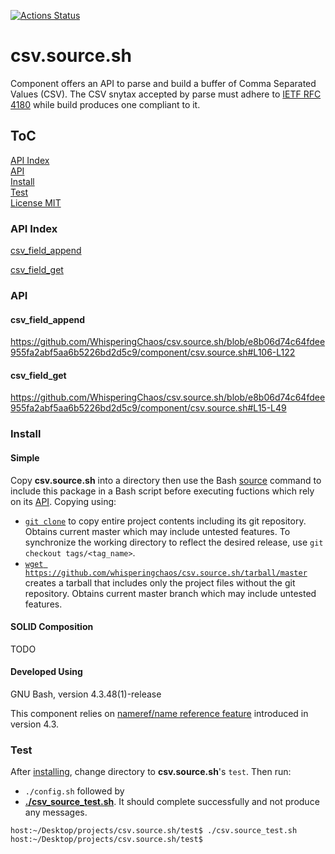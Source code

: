 [![Actions Status](https://github.com/whisperingchaos/csv.source.sh/workflows/test/badge.svg)](https://github.com/WhisperingChaos/csv.source.sh/actions)

# csv.source.sh
Component offers an API to parse and build a buffer of Comma Separated Values (CSV).  The CSV snytax accepted by parse must adhere to [IETF RFC 4180](https://www.ietf.org/rfc/rfc4180.txt) while build produces one compliant to it.

## ToC
[API Index](#api-index)  
[API](#api)  
[Install](#install)  
[Test](#test)  
[License MIT](LICENSE)  


### API Index
[csv_field_append](#csv_field_append)

[csv_field_get](#csv_field_get)

### API

#### csv_field_append
https://github.com/WhisperingChaos/csv.source.sh/blob/e8b06d74c64fdee955fa2abf5aa6b5226bd2d5c9/component/csv.source.sh#L106-L122
#### csv_field_get
https://github.com/WhisperingChaos/csv.source.sh/blob/e8b06d74c64fdee955fa2abf5aa6b5226bd2d5c9/component/csv.source.sh#L15-L49
### Install
#### Simple
Copy **csv.source.sh** into a directory then use the Bash [source](https://www.gnu.org/software/bash/manual/html_node/Bash-Builtins.html#Bash-Builtins) command to include this package in a Bash script before executing fuctions which rely on its [API](#api-index).  Copying using:

  * [```git clone```](https://help.github.com/articles/cloning-a-repository/) to copy entire project contents including its git repository.  Obtains current master which may include untested features.  To synchronize the working directory to reflect the desired release, use ```git checkout tags/<tag_name>```.
  *  [```wget https://github.com/whisperingchaos/csv.source.sh/tarball/master```](https://github.com/whisperingchaos/csv.source.sh/tarball/master) creates a tarball that includes only the project files without the git repository.  Obtains current master branch which may include untested features.
#### SOLID Composition
TODO
#### Developed Using 
GNU Bash, version 4.3.48(1)-release

This component relies on [nameref/name reference feature](https://www.gnu.org/software/bash/manual/html_node/Shell-Parameters.html) introduced in version 4.3.
### Test
After [installing](#install), change directory to **csv.source.sh**'s ```test```. Then run:
  * ```./config.sh``` followed by
  * [**./csv_source_test.sh**](test/csv_source_test.sh).  It should complete successfully and not produce any messages.
```
host:~/Desktop/projects/csv.source.sh/test$ ./csv.source_test.sh
host:~/Desktop/projects/csv.source.sh/test$ 
```
